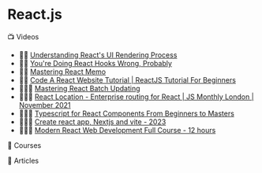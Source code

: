 # React.js

:tv: Videos
- 🌟🌟 [Understanding React's UI Rendering Process](https://www.youtube.com/watch?v=i793Qm6kv3U&list=WL&index=24)
- 🌟🌟 [You're Doing React Hooks Wrong, Probably](https://www.youtube.com/watch?v=56_OUG-0wgI)
- 🌟🌟 [Mastering React Memo](https://www.youtube.com/watch?v=DEPwA3mv_R8)
- 🌟🌟 [Code A React Website Tutorial | ReactJS Tutorial For Beginners](https://www.youtube.com/watch?v=QwarZBtFoFA)
- 🌟🌟🌟 [Mastering React Batch Updating](https://www.youtube.com/watch?v=MlDTHzK1vKI&list=LL&index=1)
- 🌟🌟🌟 [React Location - Enterprise routing for React | JS Monthly London | November 2021](https://www.youtube.com/watch?v=ChdQaf0gQvg)
- 🌟🌟🌟 [Typescript for React Components From Beginners to Masters](https://www.youtube.com/watch?v=z8lDwLKthr8)
- 🌟🌟🌟 [Create react app, Nextjs and vite - 2023](https://www.youtube.com/watch?v=mLNq3SanPkk)
- 🌟🌟🌟 [Modern React Web Development Full Course - 12 hours](https://www.youtube.com/watch?v=XxXyfkrP298)

:movie_camera: Courses


:memo: Articles

